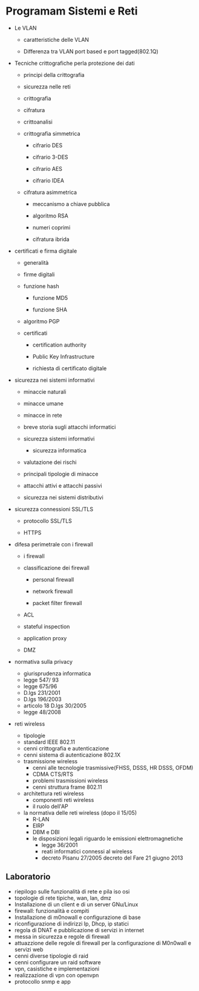 # Programam Sistemi e Reti

- Le VLAN
	
	- caratteristiche delle VLAN
	
	- Differenza tra VLAN port based e port tagged(802.1Q)

- Tecniche crittografiche perla protezione dei dati
	
	- principi della crittografia
	
	- sicurezza nelle reti
	
	- crittografia
	
	- cifratura
	
	- crittoanalisi
	
	- crittografia simmetrica
		
		- cifrario DES
		
		- cifrario 3-DES
		
		- cifrario AES
		
		- cifrario IDEA
	
	-  cifratura asimmetrica
		
		- meccanismo a chiave pubblica
		
		- algoritmo RSA
		
		- numeri coprimi
		
		- cifratura ibrida
- certificati e firma digitale
	
	- generalità
	
	- firme digitali
	
	- funzione hash
		
		- funzione MD5
		
		- funzione SHA
	
	- algoritmo PGP
	
	- certificati
		- certification authority
		
		- Public Key Infrastructure
		
		- richiesta di certificato digitale

- sicurezza nei sistemi informativi
	
	- minaccie naturali
	
	- minacce umane
	
	- minacce in rete 
	
	- breve storia sugli attacchi informatici
	
	- sicurezza sistemi informativi
		
		- sicurezza informatica
	
	- valutazione dei rischi
	
	- principali tipologie di minacce
	
	- attacchi attivi e attacchi passivi
	
	- sicurezza nei sistemi distributivi

- sicurezza connessioni SSL/TLS
	
	- protocollo SSL/TLS
	
	- HTTPS

- difesa perimetrale con i firewall 
	
	- i firewall 
	
	- classificazione dei firewall
		
		- personal firewall
		
		- network firewall 
		
		- packet filter firewall
	
	- ACL
	
	- stateful inspection
	
	- application proxy
	
	- DMZ

- normativa sulla privacy
	
	- giurisprudenza informatica
	- legge 547/ 93
	- legge 675/96
	- D.lgs 231/2001
	- D.lgs 196/2003
	- articolo 18 D.lgs 30/2005
	- legge 48/2008

- reti wireless
	- tipologie
	- standard IEEE 802.11
	- cenni crittografia e autenticazione
	- cenni sistema di autenticazione 802.1X
	- trasmissione wireless
		- cenni alle tecnologie trasmissive(FHSS, DSSS, HR DSSS, OFDM)
		- CDMA CTS/RTS
		- problemi trasmissioni wireless
		- cenni struttura frame 802.11
	- architettura reti wireless
		- componenti reti wireless
		- il ruolo dell'AP
	- la normativa delle reti wireless (dopo il 15/05)
		- R-LAN
		- EIRP 
		- DBM e DBI
		- le disposizioni legali riguardo le emissioni elettromagnetiche
			- legge 36/2001
			- reati informatici connessi al wireless
			- decreto Pisanu 27/2005 decreto del Fare 21 giugno 2013

## Laboratorio

- riepilogo sulle funzionalità di rete e pila iso osi
- topologie di rete tipiche, wan, lan, dmz
- Installazione di un client e di un server GNu/Linux
- firewall: funzionalità e compiti
- Installazione di m0nowall e configurazione di base
- riconfigurazione di indirizzi Ip, Dhcp, ip statici
- regola di DNAT e pubblicazione di servizi in internet
- messa in sicurezza e regole di firewall
- attuazzione delle regole di firewall per la configurazione di M0n0wall e servizi web
- cenni diverse tipologie di raid
- cenni configurare un raid software
- vpn, casistiche e implementazioni
- realizzazione di vpn con openvpn
- protocollo snmp e app
<!--stackedit_data:
eyJoaXN0b3J5IjpbLTYzMTc5MDkyNiwyMTAzMjE0NTc0LC0yMD
g4NzQ2NjEyXX0=
-->